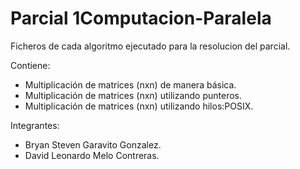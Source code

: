 # Parcial 1Computacion-Paralela
Ficheros de cada algoritmo ejecutado para la resolucion del parcial.

Contiene:

  - Multiplicación de matrices (nxn) de manera básica.
  - Multiplicación de matrices (nxn) utilizando punteros.
  - Multiplicación de matrices (nxn) utilizando hilos:POSIX.

Integrantes:

  - Bryan Steven Garavito Gonzalez. 
  - David Leonardo Melo Contreras.
